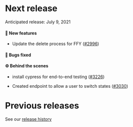 # Next release

Anticipated release: July 9, 2021

#### 🚀 New features

- Update the delete process for FFY ([#2996])

#### 🐛 Bugs fixed


#### ⚙️ Behind the scenes


- install cypress for end-to-end testing ([#3226])

- Created endpoint to allow a user to switch states ([#3030])


# Previous releases

See our [release history](https://github.com/CMSgov/eAPD/releases)

[#3226]: https://github.com/CMSgov/eAPD/issues/3226
[#2996]: https://github.com/CMSgov/eAPD/issues/2996
[#3030]: https://github.com/CMSgov/eAPD/issues/3030
